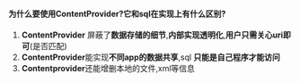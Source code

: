 #### **为什么要使用ContentProvider?它和sql在实现上有什么区别?**

1. **ContentProvider** 屏蔽了**数据存储的细节**,**内部实现透明化**,**用户只需关心uri即可**\(是否匹配\)
2. **ContentProvider**能实现**不同app的数据共享**,sql **只能是自己程序才能访问**
3. **Contentprovider**还能增删本地的文件,xml等信息



